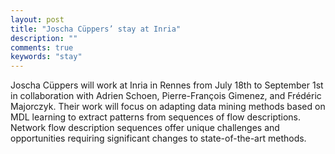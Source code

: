 ```yaml
---
layout: post
title: "Joscha Cüppers’ stay at Inria"
description: ""
comments: true
keywords: "stay"
---
```


Joscha Cüppers will work at Inria in Rennes from July 18th to September 1st in collaboration with Adrien Schoen, Pierre-François Gimenez, and Frédéric Majorczyk. Their work will focus on adapting data mining methods based on MDL learning to extract patterns from sequences of flow descriptions. Network flow description sequences offer unique challenges and opportunities requiring significant changes to state-of-the-art methods.
